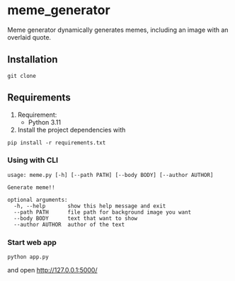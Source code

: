 # meme_generator

 Meme generator dynamically generates memes, including an image with an overlaid quote.



## Installation
```
git clone 
```


## Requirements

1. Requirement:
   - Python 3.11
2. Install the project dependencies with

```
pip install -r requirements.txt
```

### Using with CLI
```
usage: meme.py [-h] [--path PATH] [--body BODY] [--author AUTHOR]

Generate meme!!

optional arguments:
  -h, --help       show this help message and exit
  --path PATH      file path for background image you want
  --body BODY      text that want to show
  --author AUTHOR  author of the text
```

### Start web app

```
python app.py
```

and open http://127.0.0.1:5000/
